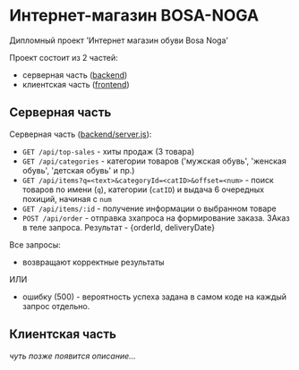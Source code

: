 # Интернет-магазин BOSA-NOGA
Дипломный проект 'Интернет магазин обуви Bosa Noga'

Проект состоит из 2 частей:
* серверная часть ([backend](backend))
* клиентская часть ([frontend](frontend))


## Серверная часть
Серверная часть ([backend/server.js](backend/server.js)):
* `GET /api/top-sales` - хиты продаж (3 товара)
* `GET /api/categories` - категории товаров ('мужская обувь', 'женская обувь', 'детская обувь' и пр.)
* `GET /api/items?q=<text>&categoryId=<catID>&offset=<num>` - поиск товаров по имени (`q`), категории (`catID`) и выдача 6 очередных похиций, начиная с `num`
* `GET /api/items/:id` - получение информации о выбранном товаре
* `POST /api/order` - отправка зхапроса на формирование заказа. ЗАказ в теле запроса. Результат - {orderId, deliveryDate}


Все запросы:
* возвращают корректные результаты 

ИЛИ

* ошибку (500) - вероятность успеха задана в самом коде на каждый запрос отдельно.


## Клиентская часть

_чуть позже появится описание..._
